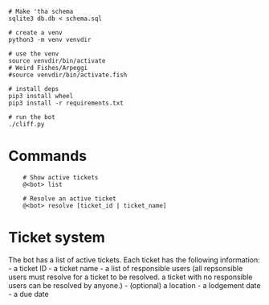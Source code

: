 ```
# Make 'tha schema
sqlite3 db.db < schema.sql

# create a venv
python3 -m venv venvdir

# use the venv
source venvdir/bin/activate
# Weird Fishes/Arpeggi
#source venvdir/bin/activate.fish

# install deps
pip3 install wheel
pip3 install -r requirements.txt

# run the bot
./cliff.py
```

# Commands
```
    # Show active tickets
    @<bot> list
    
    # Resolve an active ticket
    @<bot> resolve [ticket_id | ticket_name]
```

# Ticket system
The bot has a list of active tickets.
Each ticket has the following information:
    - a ticket ID
    - a ticket name
    - a list of responsible users
        (all repsonsible users must resolve for a ticket to be resolved.
         a ticket with no responsible users can be resolved by anyone.)
    - (optional) a location
    - a lodgement date
    - a due date